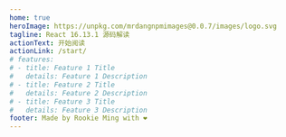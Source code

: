 ```yaml
---
home: true
heroImage: https://unpkg.com/mrdangnpmimages@0.0.7/images/logo.svg
tagline: React 16.13.1 源码解读
actionText: 开始阅读
actionLink: /start/
# features:
# - title: Feature 1 Title
#   details: Feature 1 Description
# - title: Feature 2 Title
#   details: Feature 2 Description
# - title: Feature 3 Title
#   details: Feature 3 Description
footer: Made by Rookie Ming with ❤️
---
```

